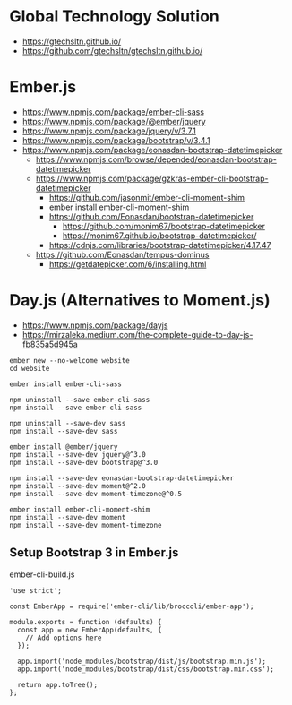# Global Technology Solution

+ https://gtechsltn.github.io/
+ https://github.com/gtechsltn/gtechsltn.github.io/

# Ember.js
+ https://www.npmjs.com/package/ember-cli-sass
+ https://www.npmjs.com/package/@ember/jquery
+ https://www.npmjs.com/package/jquery/v/3.7.1
+ https://www.npmjs.com/package/bootstrap/v/3.4.1
+ https://www.npmjs.com/package/eonasdan-bootstrap-datetimepicker
  + https://www.npmjs.com/browse/depended/eonasdan-bootstrap-datetimepicker
  + https://www.npmjs.com/package/gzkras-ember-cli-bootstrap-datetimepicker
    + https://github.com/jasonmit/ember-cli-moment-shim
    + ember install ember-cli-moment-shim
    + https://github.com/Eonasdan/bootstrap-datetimepicker
      + https://github.com/monim67/bootstrap-datetimepicker
      + https://monim67.github.io/bootstrap-datetimepicker/
    + https://cdnjs.com/libraries/bootstrap-datetimepicker/4.17.47
  + https://github.com/Eonasdan/tempus-dominus
    + https://getdatepicker.com/6/installing.html

# Day.js (Alternatives to Moment.js)
+ https://www.npmjs.com/package/dayjs
+ https://mirzaleka.medium.com/the-complete-guide-to-day-js-fb835a5d945a

```
ember new --no-welcome website
cd website

ember install ember-cli-sass

npm uninstall --save ember-cli-sass
npm install --save ember-cli-sass

npm uninstall --save-dev sass
npm install --save-dev sass

ember install @ember/jquery
npm install --save-dev jquery@^3.0
npm install --save-dev bootstrap@^3.0

npm install --save-dev eonasdan-bootstrap-datetimepicker
npm install --save-dev moment@^2.0
npm install --save-dev moment-timezone@^0.5

ember install ember-cli-moment-shim
npm install --save-dev moment
npm install --save-dev moment-timezone

```

## Setup Bootstrap 3 in Ember.js

ember-cli-build.js

```
'use strict';

const EmberApp = require('ember-cli/lib/broccoli/ember-app');

module.exports = function (defaults) {
  const app = new EmberApp(defaults, {
    // Add options here
  });

  app.import('node_modules/bootstrap/dist/js/bootstrap.min.js');
  app.import('node_modules/bootstrap/dist/css/bootstrap.min.css');

  return app.toTree();
};
```
